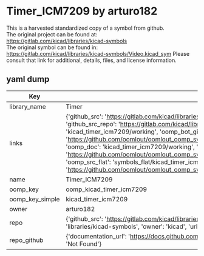# Timer_ICM7209 by arturo182  
This is a harvested standardized copy of a symbol from github.  
The original project can be found at:  
https://gitlab.com/kicad/libraries/kicad-symbols  
The original symbol can be found in:
https://gitlab.com/kicad/libraries/kicad-symbols/Video.kicad_sym
Please consult that link for additional, details, files, and license information.  
## yaml dump  
| Key | Value |  
| --- | --- |  
| library_name | Timer |  
| links | {'github_src': 'https://gitlab.com/kicad/libraries/kicad-symbols/Video.kicad_sym', 'github_src_repo': 'https://gitlab.com/kicad/libraries/kicad-symbols', 'oomp_bot': 'kicad_timer_icm7209/working', 'oomp_bot_github': 'https://github.com/oomlout/oomlout_oomp_symbol_bot/tree/main/kicad_timer_icm7209/working', 'oomp_doc': 'kicad_timer_icm7209/working', 'oomp_doc_github': 'https://github.com/oomlout/oomlout_oomp_symbol_doc/tree/main/kicad_timer_icm7209/working', 'oomp_src_flat': 'symbols_flat/kicad_timer_icm7209/working', 'oomp_src_flat_github': 'https://github.com/oomlout/oomlout_oomp_symbol_src/tree/main/kicad_timer_icm7209/working'} |  
| name | Timer_ICM7209 |  
| oomp_key | oomp_kicad_timer_icm7209 |  
| oomp_key_simple | kicad_timer_icm7209 |  
| owner | arturo182 |  
| repo | {'github_src': 'https://gitlab.com/kicad/libraries/kicad-symbols/Video.kicad_sym', 'name': 'libraries/kicad-symbols', 'owner': 'kicad', 'url': 'https://gitlab.com/kicad/libraries/kicad-symbols'} |  
| repo_github | {'documentation_url': 'https://docs.github.com/rest/repos/repos#get-a-repository', 'message': 'Not Found'} |  

